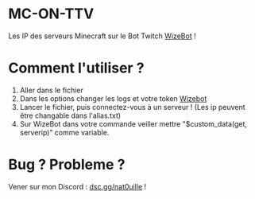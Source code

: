 # MC-ON-TTV
Les IP des serveurs Minecraft sur le Bot Twitch [WizeBot](https://wizebot.tv/) ! 
# Comment l'utiliser ?
1. Aller dans le fichier
2. Dans les options changer les logs et votre token [Wizebot](https://panel.wizebot.tv/development_api_management)
3. Lancer le fichier, puis connectez-vous à un serveur !
(Les ip peuvent être changable dans l'alias.txt)
4. Sur WizeBot dans votre commande veiller mettre "$custom_data(get, serverip)" comme variable.
# Bug ? Probleme ?
Vener sur mon Discord : [dsc.gg/nat0uille](https://dsc.gg/nat0uille) !
